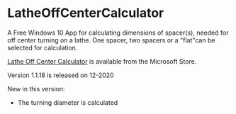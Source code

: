 # LatheOffCenterCalculator
A Free Windows 10 App for calculating dimensions of spacer(s), needed for off center turning on a lathe. One spacer, two spacers or a "flat"can be selected for calculation.

[Lathe Off Center Calculator](https://www.microsoft.com/store/apps/9NS35RLB63VH) is available from the Microsoft Store.

Version 1.1.18 is released on 12-2020

New in this version:
- The turning diameter is calculated



